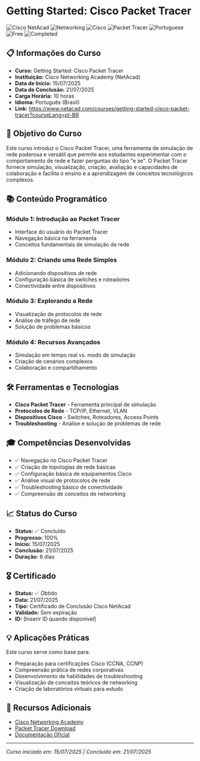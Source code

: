 # Getting Started: Cisco Packet Tracer

![Cisco NetAcad](https://img.shields.io/badge/Platform-Cisco_NetAcad-1BA0D7?style=flat-square&logo=cisco)
![Networking](https://img.shields.io/badge/Focus-Networking-blue?style=flat-square&logo=network-wired)
![Cisco](https://img.shields.io/badge/Cisco-1BA0D7?style=flat-square&logo=cisco&logoColor=white)
![Packet Tracer](https://img.shields.io/badge/Tool-Packet_Tracer-orange?style=flat-square&logo=cisco)
![Portuguese](https://img.shields.io/badge/Language-Portuguese-green?style=flat-square&logo=language)
![Free](https://img.shields.io/badge/Cost-Free-success?style=flat-square&logo=gift)
![Completed](https://img.shields.io/badge/Status-Completed-success?style=flat-square&logo=check-circle)

## 📋 Informações do Curso
- **Curso:** Getting Started: Cisco Packet Tracer
- **Instituição:** Cisco Networking Academy (NetAcad)
- **Data de Início:** 15/07/2025
- **Data de Conclusão:** 21/07/2025
- **Carga Horária:** 10 horas
- **Idioma:** Português (Brasil)
- **Link:** https://www.netacad.com/courses/getting-started-cisco-packet-tracer?courseLang=pt-BR

## 🎯 Objetivo do Curso
Este curso introduz o Cisco Packet Tracer, uma ferramenta de simulação de rede poderosa e versátil que permite aos estudantes experimentar com o comportamento de rede e fazer perguntas do tipo "e se". O Packet Tracer fornece simulação, visualização, criação, avaliação e capacidades de colaboração e facilita o ensino e a aprendizagem de conceitos tecnológicos complexos.

## 📚 Conteúdo Programático
### Módulo 1: Introdução ao Packet Tracer
- Interface do usuário do Packet Tracer
- Navegação básica na ferramenta
- Conceitos fundamentais de simulação de rede

### Módulo 2: Criando uma Rede Simples
- Adicionando dispositivos de rede
- Configuração básica de switches e roteadores
- Conectividade entre dispositivos

### Módulo 3: Explorando a Rede
- Visualização de protocolos de rede
- Análise de tráfego de rede
- Solução de problemas básicos

### Módulo 4: Recursos Avançados
- Simulação em tempo real vs. modo de simulação
- Criação de cenários complexos
- Colaboração e compartilhamento

## 🛠️ Ferramentas e Tecnologias
- **Cisco Packet Tracer** - Ferramenta principal de simulação
- **Protocolos de Rede** - TCP/IP, Ethernet, VLAN
- **Dispositivos Cisco** - Switches, Roteadores, Access Points
- **Troubleshooting** - Análise e solução de problemas de rede

## 🎓 Competências Desenvolvidas
- ✅ Navegação no Cisco Packet Tracer
- ✅ Criação de topologias de rede básicas
- ✅ Configuração básica de equipamentos Cisco
- ✅ Análise visual de protocolos de rede
- ✅ Troubleshooting básico de conectividade
- ✅ Compreensão de conceitos de networking

## 📈 Status do Curso
- **Status:** ✅ Concluído
- **Progresso:** 100%
- **Início:** 15/07/2025
- **Conclusão:** 21/07/2025
- **Duração:** 6 dias

## 🎖️ Certificado
- **Status:** ✅ Obtido
- **Data:** 21/07/2025
- **Tipo:** Certificado de Conclusão Cisco NetAcad
- **Validade:** Sem expiração
- **ID:** [Inserir ID quando disponível]

## 💡 Aplicações Práticas
Este curso serve como base para:
- Preparação para certificações Cisco (CCNA, CCNP)
- Compreensão prática de redes corporativas
- Desenvolvimento de habilidades de troubleshooting
- Visualização de conceitos teóricos de networking
- Criação de laboratórios virtuais para estudo

## 🔗 Recursos Adicionais
- [Cisco Networking Academy](https://www.netacad.com/)
- [Packet Tracer Download](https://www.netacad.com/courses/packet-tracer)
- [Documentação Oficial](https://www.netacad.com/courses/packet-tracer/introduction-packet-tracer)

---
*Curso iniciado em: 15/07/2025 | Concluído em: 21/07/2025*

